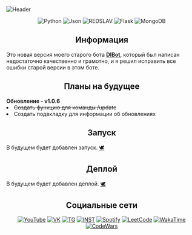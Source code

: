![Header](https://github.com/notinluvs/DSBot/blob/v1.0.7-aiogram-v2.25/assets/photo/DSBotPhoto.png?raw=true)

<div align="center">
	<img alt="Python" src="https://img.shields.io/badge/-Python-757784?style=for-the-badge&logo=Python&logoColor=0b0e12&" />
	<img alt="Json" src="https://img.shields.io/badge/-JSON-757784?style=for-the-badge&logo=JSON&logoColor=0b0e12&" />
	<img alt="REDSLAV" src="https://img.shields.io/badge/-REDSLAV-757784?style=for-the-badge&logo=&logoColor=0b0e12&" />
	<img alt="Flask" src="https://img.shields.io/badge/-Flask-757784?style=for-the-badge&logo=Flask&logoColor=0b0e12&" />
	<img alt="MongoDB" src="https://img.shields.io/badge/-MongoDB-757784?style=for-the-badge&logo=MongoDB&logoColor=0b0e12&" />
	
</div>

<h2 align="center">
	 Информация
</h2>

<div>
	<a>
		Это новая версия моего старого бота <b><a href="https://github.com/dontkillmeseptember/DiBot">DIBot</a></b>, который был написан недостаточно качественно и грамотно, и я решил исправить все ошибки старой версии в этом боте.
	</a>
</div>

<h2 align="center">
	 Планы на будущее
</h2>

<div>
	<b>Обновление - v1.0.6</b>
	<li><s>Создать функцию для команды /update</s></li>
	<li>Создать подвкладку для информации об обновлениях</li>
</div>

<h2 align="center">
	 Запуск
</h2>

<div>
	<a>
		В будущем будет добавлен запуск. <a href="https://www.youtube.com/watch?v=DhLLF6cAn-s">🕊️</a>
	</a>
</div>

<h2 align="center">
	 Деплой
</h2>

<div>
	<a>
		В будущем будет добавлен деплой. <a href="https://www.youtube.com/watch?v=DhLLF6cAn-s">🕊️</a>
	</a>
</div>

<h2 align="center">
	Социальные сети
</h2>

<div align="center">
	<a href="https://www.youtube.com/channel/UCfIR8KClMlEUKm-xKMHZTVA"><img alt="YouTube" src="https://img.shields.io/badge/-YouTube-757784?style=for-the-badge&logo=YouTube&logoColor=d6d6d6" /></a>
	<a href="https://vk.com/dontkillmeseptember"><img alt="VK" src="https://img.shields.io/badge/-VK-757784?style=for-the-badge&logo=VK&logoColor=d6d6d6" /></a>
	<a href="https://t.me/slavkkkkk"><img alt="TG" src="https://img.shields.io/badge/-Telegram-757784?style=for-the-badge&logo=Telegram&logoColor=d6d6d6" /></a>
	<a href="https://www.instagram.com/dontkillmeseptember/"><img alt="INST" src="https://img.shields.io/badge/-inst-757784?style=for-the-badge&logo=instagram&logoColor=d6d6d6" /></a>
	<a href="https://open.spotify.com/user/uen4j6kuiuxgc7jf2td9ludfz"><img alt="Spotify" src="https://img.shields.io/badge/-Spotify-757784?style=for-the-badge&logo=Spotify&logoColor=d6d6d6" /></a>
	<a href="https://leetcode.com/killmeseptember/"><img alt="LeetCode" src="https://img.shields.io/badge/-LeetCode-757784?style=for-the-badge&logo=LeetCode&logoColor=d6d6d6" /></a>
	<a href="https://wakatime.com/@HahIWillWin"><img alt="WakaTime" src="https://img.shields.io/badge/-WakaTime-757784?style=for-the-badge&logo=WakaTime&logoColor=d6d6d6" /></a>
	<a href="https://www.codewars.com/users/dontkillmeseptember"><img alt="CodeWars" src="https://img.shields.io/badge/-codewars-757784?style=for-the-badge&logo=codewars&logoColor=d6d6d6" /></a>
</div>

